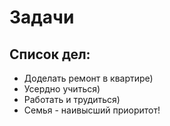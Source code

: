 # Задачи

## Список дел:

* Доделать ремонт в квартире)
* Усердно учиться)
* Работать и трудиться)
* Семья - наивысший приоритот!